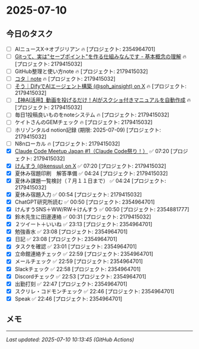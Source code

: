 # 2025-07-10

## 今日のタスク

- [ ] AIニュースX→オブジリアン 🔥 [プロジェクト: 2354964701]
- [ ] [Gitって、実は"セーブポイント"を作る仕組みなんです - 基本概念の理解](https://zenn.dev/akira_papa/books/dae1990670168d/viewer/add93c) 🔥 [プロジェクト: 2179415032]
- [ ] GitHub整理と使い方note 🔥 [プロジェクト: 2179415032]
- [ ] [コタ｜note](https://note.com/nyattoh) 🔥 [プロジェクト: 2179415032]
- [ ] [そう｜DifyでAIエージェント構築 (@soh_ainsight) on X](https://x.com/soh_ainsight/status/1940913455315513745) 🔥 [プロジェクト: 2179415032]
- [ ] [【神AI活用】動画を投げるだけ！AIがスクショ付きマニュアルを自動作成](https://www.youtube.com/watch?v=DpT4iFjCeqY) 🔥 [プロジェクト: 2179415032]
- [ ] 毎日1投稿良いものをnoteシステム 🔥 [プロジェクト: 2179415032]
- [ ] ケイトさんのGEMチェック 🔥 [プロジェクト: 2179415032]
- [ ] ホリゾンタルd notion記録 (期限: 2025-07-09) [プロジェクト: 2179415032]
- [ ] N8nローカル 🔥 [プロジェクト: 2179415032]
- [x] [Claude Code Meetup Japan #1（Claude Code祭り！）](https://m.youtube.com/watch?v=CZ8yZ7aawW0&pp=0gcJCfwAo7VqN5tD) ✅ 07:20 [プロジェクト: 2179415032]
- [x] [けんすう (@kensuu) on X](https://x.com/kensuu/status/1942222286662336674) ✅ 07:20 [プロジェクト: 2179415032]
- [x] 夏休み宿題印刷　解答準備 ✅ 04:24 [プロジェクト: 2179415032]
- [x] 夏休み課題一覧検討（７月１１日まで） ✅ 04:24 [プロジェクト: 2179415032]
- [x] 夏休み宿題入力 ✅ 00:54 [プロジェクト: 2179415032]
- [x] ChatGPT研究所読む ✅ 00:50 [プロジェクト: 2354964701]
- [x] けんすうSNS＋WW/RW＋けんすう ✅ 00:50 [プロジェクト: 2354881777]
- [x] 鈴木先生に田邊連絡 ✅ 00:31 [プロジェクト: 2179415032]
- [x] ２ツイート＋いいね ✅ 23:13 [プロジェクト: 2354964701]
- [x] 勉強香水 ✅ 23:08 [プロジェクト: 2354964701]
- [x] 日記 ✅ 23:08 [プロジェクト: 2354964701]
- [x] タスクを確認 ✅ 23:01 [プロジェクト: 2354964701]
- [x] 立命館連絡チェック ✅ 22:59 [プロジェクト: 2354964701]
- [x] メールチェック ✅ 22:59 [プロジェクト: 2354964701]
- [x] Slackチェック ✅ 22:58 [プロジェクト: 2354964701]
- [x] Discordチェック ✅ 22:53 [プロジェクト: 2354964701]
- [x] 出勤打刻 ✅ 22:47 [プロジェクト: 2354964701]
- [x] スクリレ・コドモンチェック ✅ 22:46 [プロジェクト: 2354964701]
- [x] Speak ✅ 22:46 [プロジェクト: 2354964701]

## メモ

---
*Last updated: 2025-07-10 10:13:45 (GitHub Actions)*
